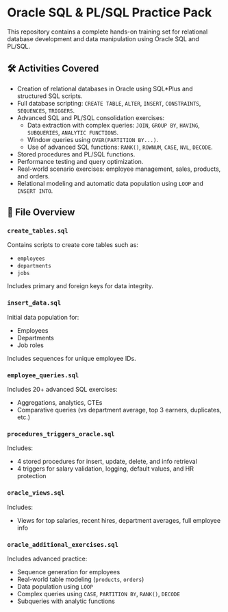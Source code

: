 
# Oracle SQL & PL/SQL Practice Pack

This repository contains a complete hands-on training set for relational database development and data manipulation using Oracle SQL and PL/SQL.

## 🛠️ Activities Covered

- Creation of relational databases in Oracle using SQL*Plus and structured SQL scripts.
- Full database scripting: `CREATE TABLE`, `ALTER`, `INSERT`, `CONSTRAINTS`, `SEQUENCES`, `TRIGGERS`.
- Advanced SQL and PL/SQL consolidation exercises:
  - Data extraction with complex queries: `JOIN`, `GROUP BY`, `HAVING`, `SUBQUERIES`, `ANALYTIC FUNCTIONS`.
  - Window queries using `OVER(PARTITION BY...)`.
  - Use of advanced SQL functions: `RANK()`, `ROWNUM`, `CASE`, `NVL`, `DECODE`.
- Stored procedures and PL/SQL functions.
- Performance testing and query optimization.
- Real-world scenario exercises: employee management, sales, products, and orders.
- Relational modeling and automatic data population using `LOOP` and `INSERT INTO`.

## 📁 File Overview

### `create_tables.sql`
Contains scripts to create core tables such as:
- `employees`
- `departments`
- `jobs`

Includes primary and foreign keys for data integrity.

### `insert_data.sql`
Initial data population for:
- Employees
- Departments
- Job roles

Includes sequences for unique employee IDs.

### `employee_queries.sql`
Includes 20+ advanced SQL exercises:
- Aggregations, analytics, CTEs
- Comparative queries (vs department average, top 3 earners, duplicates, etc.)

### `procedures_triggers_oracle.sql`
Includes:
- 4 stored procedures for insert, update, delete, and info retrieval
- 4 triggers for salary validation, logging, default values, and HR protection

### `oracle_views.sql`
Includes:
- Views for top salaries, recent hires, department averages, full employee info
  
### `oracle_additional_exercises.sql`
Includes advanced practice:
- Sequence generation for employees
- Real-world table modeling (`products`, `orders`)
- Data population using `LOOP`
- Complex queries using `CASE`, `PARTITION BY`, `RANK()`, `DECODE`
- Subqueries with analytic functions

